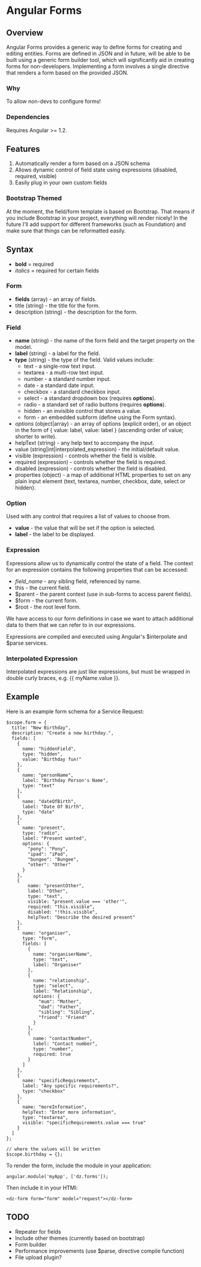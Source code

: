 Angular Forms
=============

Overview
--------

Angular Forms provides a generic way to define forms for creating and editing entities. Forms are defined in JSON and in future, will be able to be built using a generic form builder tool, which will significantly aid in creating forms for non-developers. Implementing a form involves a single directive that renders a form based on the provided JSON.

### Why

To allow non-devs to configure forms!

### Dependencies

Requires Angular >= 1.2.

Features
--------

1. Automatically render a form based on a JSON schema
2. Allows dynamic control of field state using expressions (disabled, required, visible)
3. Easily plug in your own custom fields

### Bootstrap Themed

At the moment, the field/form template is based on Bootstrap. That means if you include Bootstrap in your project,
everything will render nicely! In the future I'll add support for different frameworks (such as Foundation) and
make sure that things can be reformatted easily.

Syntax
------

- **bold** = required
- *italics* = required for certain fields

### Form

- **fields** (array) - an array of fields.
- title (string) - the title for the form.
- description (string) - the description for the form.

### Field

- **name** (string) - the name of the form field and the target property on the model.
- **label** (string) - a label for the field.
- **type** (string) - the type of the field. Valid values include:
    - text - a single-row text input.
    - textarea - a multi-row text input.
    - number - a standard number input.
    - date - a standard date input.
    - checkbox - a standard checkbox input.
    - select - a standard dropdown box (requires **options**).
    - radio - a standard set of radio buttons (requires **options**).
    - hidden - an invisible control that stores a value.
    - form - an embedded subform (define using the Form syntax).
- *options* (object|array) - an array of options (explicit order), or an object in the form of { value: label, value: label } (ascending order of value; shorter to write).
- helpText (string) - any help text to accompany the input.
- value (string|int|interpolated_expression) - the initial/default value.
- visible (expression) - controls whether the field is visible.
- required (expression) - controls whether the field is required.
- disabled (expression) - controls whether the field is disabled.
- properties (object) - a map of additional HTML properties to set on any plain input element (text, textarea, number, checkbox, date, select or hidden).

### Option

Used with any control that requires a list of values to choose from.

- **value** - the value that will be set if the option is selected.
- **label** - the label to be displayed.

### Expression

Expressions allow us to dynamically control the state of a field.
The context for an expression contains the following properties that can be accessed:

- *field_name* - any sibling field, referenced by name.
- this - the current field.
- $parent - the parent context (use in sub-forms to access parent fields).
- $form - the current form.
- $root - the root level form.

We have access to our form definitions in case we want to
attach additional data to them that we can refer to in our expressions.

Expressions are compiled and executed using Angular's $interpolate and $parse services.

### Interpolated Expression

Interpolated expressions are just like expressions, but must be wrapped
in double curly braces, e.g. {{ myName.value }}.

Example
-------

Here is an example form schema for a Service Request:

    $scope.form = {
      title: "New Birthday",
      description: "Create a new birthday.",
      fields: [
        {
          name: "hiddenField",
          type: "hidden",
          value: "Birthday fun!"
        },
        {
          name: "personName",
          label: "Birthday Person's Name",
          type: "text"
        },
        {
          name: "dateOfBirth",
          label: "Date Of Birth",
          type: "date"
        },
        {
          name: "present",
          type: "radio",
          label: "Present wanted",
          options: {
            "pony": "Pony",
            "ipad": "iPad",
            "bungee": "Bungee",
            "other": "Other"
          }
        },
        {
            name: "presentOther",
            label: "Other",
            type: "text",
            visible: "present.value === 'other'",
            required: "this.visible",
            disabled: "!this.visible",
            helpText: "Describe the desired present"
        },
        {
          name: "organiser",
          type: "form",
          fields: [
            {
              name: "organiserName",
              type: "text",
              label: "Organiser"
            },
            {
              name: "relationship",
              type: "select",
              label: "Relationship",
              options: {
                "mum": "Mother",
                "dad": "Father",
                "sibling": "Sibling",
                "friend": "Friend"
              }
            },
            {
              name: "contactNumber",
              label: "Contact number",
              type: "number",
              required: true
            }
          ]
        },
        {
          name: "specificRequirements",
          label: "Any specific requirements?",
          type: "checkbox"
        },
        {
          name: "moreInformation",
          helpText: "Enter more information",
          type: "textarea",
          visible: "specificRequirements.value === true"
        }
      ]
    };

    // where the values will be written
    $scope.birthday = {};

To render the form, include the module in your application:

    angular.module('myApp', ['dz.forms']);

Then include it in your HTMl:

    <dz-form form="form" model="request"></dz-form>


TODO
----

- Repeater for fields
- Include other themes (currently based on bootstrap)
- Form builder
- Performance improvements (use $parse, directive compile function)
- File upload plugin?